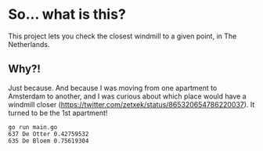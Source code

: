 # So... what is this? #

This project lets you check the closest windmill to a given point, in The Netherlands.

## Why?!

Just because. And because I was moving from one apartment to Amsterdam to another, and I was curious about which place would have a windmill closer (https://twitter.com/zetxek/status/865320654786220037). It turned to be the 1st apartment!

```
go run main.go
637 De Otter 0.42759532
635 De Bloem 0.75619304
```